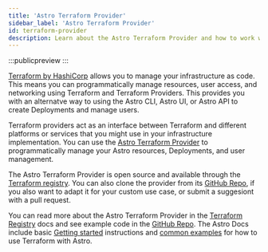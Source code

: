 ```yaml
---
title: 'Astro Terraform Provider'
sidebar_label: 'Astro Terraform Provider'
id: terraform-provider
description: Learn about the Astro Terraform Provider and how to work with it.
---
```


:::publicpreview
:::

[Terraform by HashiCorp](https://www.terraform.io/) allows you to manage your infrastructure as code. This means you can programmatically manage resources, user access, and networking using Terraform and Terraform Providers. This provides you with an alternatve way to using the Astro CLI, Astro UI, or Astro API to create Deployments and manage users.

Terraform providers act as an interface between Terraform and different platforms or services that you might use in your infrastructure implementation. You can use the [Astro Terraform Provider](https://github.com/astronomer/terraform-provider-astro) to programmatically manage your Astro resources, Deployments, and user management.

The Astro Terraform Provider is open source and available through the [Terraform registry](https://registry.terraform.io/providers/astronomer/astro/0.3.0). You can also clone the provider from its [GitHub Repo](https://github.com/astronomer/terraform-provider-astro), if you also want to adapt it for your custom use case, or submit a suggesiont with a pull request.

You can read more about the Astro Terraform Provider in the [Terraform Registry](https://registry.terraform.io/providers/astronomer/astro/latest/docs) docs and see example code in the [GitHub Repo](https://github.com/astronomer/terraform-provider-astro/tree/main/examples). The Astro Docs include basic [Getting started](terraform-provider-get-started.md) instructions and [common examples](terraform-provider-examples.md) for how to use Terraform with Astro.